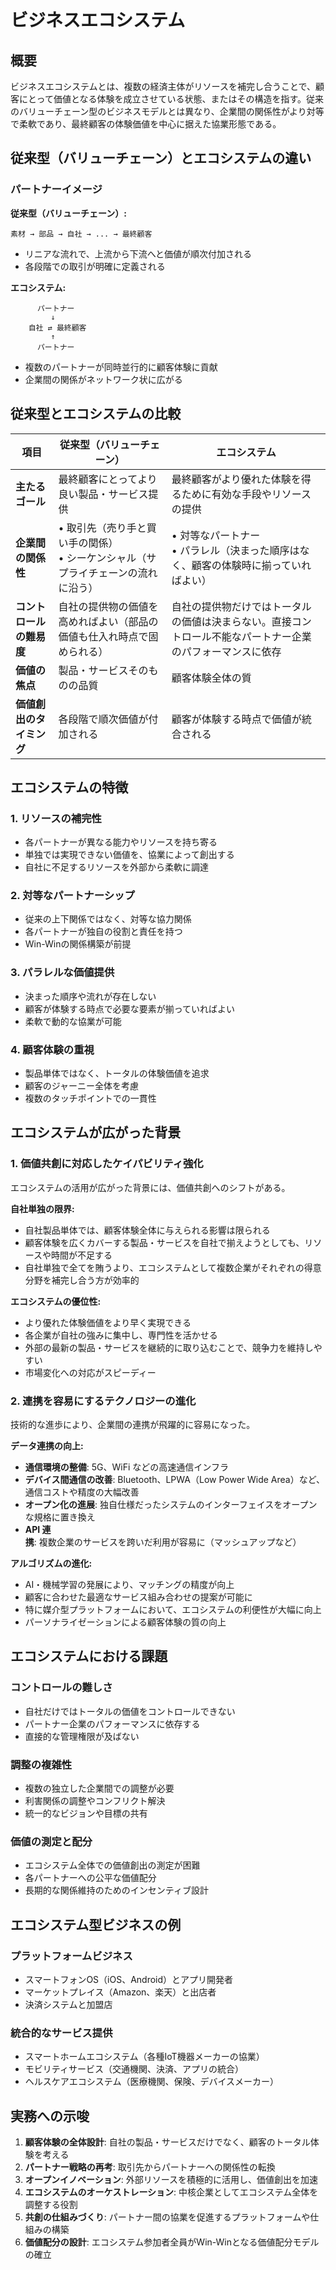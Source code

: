 # ビジネスエコシステム

<!-- 画像がある場合は下記のように追加 -->
<!-- ![Business Ecosystem](../../../images/businessecosystem.png) -->

## 概要

ビジネスエコシステムとは、複数の経済主体がリソースを補完し合うことで、顧客にとって価値となる体験を成立させている状態、またはその構造を指す。従来のバリューチェーン型のビジネスモデルとは異なり、企業間の関係性がより対等で柔軟であり、最終顧客の体験価値を中心に据えた協業形態である。

## 従来型（バリューチェーン）とエコシステムの違い

### パートナーイメージ

**従来型（バリューチェーン）:**
```
素材 → 部品 → 自社 → ... → 最終顧客
```
- リニアな流れで、上流から下流へと価値が順次付加される
- 各段階での取引が明確に定義される

**エコシステム:**
```
      パートナー
         ↓
    自社 ⇄ 最終顧客
         ↑
      パートナー
```
- 複数のパートナーが同時並行的に顧客体験に貢献
- 企業間の関係がネットワーク状に広がる

## 従来型とエコシステムの比較

| 項目 | 従来型（バリューチェーン） | エコシステム |
|------|------------------------|------------|
| **主たるゴール** | 最終顧客にとってより良い製品・サービス提供 | 最終顧客がより優れた体験を得るために有効な手段やリソースの提供 |
| **企業間の関係性** | • 取引先（売り手と買い手の関係）<br>• シーケンシャル（サプライチェーンの流れに沿う） | • 対等なパートナー<br>• パラレル（決まった順序はなく、顧客の体験時に揃っていればよい） |
| **コントロールの難易度** | 自社の提供物の価値を高めればよい（部品の価値も仕入れ時点で固められる） | 自社の提供物だけではトータルの価値は決まらない。直接コントロール不能なパートナー企業のパフォーマンスに依存 |
| **価値の焦点** | 製品・サービスそのものの品質 | 顧客体験全体の質 |
| **価値創出のタイミング** | 各段階で順次価値が付加される | 顧客が体験する時点で価値が統合される |

## エコシステムの特徴

### 1. リソースの補完性
- 各パートナーが異なる能力やリソースを持ち寄る
- 単独では実現できない価値を、協業によって創出する
- 自社に不足するリソースを外部から柔軟に調達

### 2. 対等なパートナーシップ
- 従来の上下関係ではなく、対等な協力関係
- 各パートナーが独自の役割と責任を持つ
- Win-Winの関係構築が前提

### 3. パラレルな価値提供
- 決まった順序や流れが存在しない
- 顧客が体験する時点で必要な要素が揃っていればよい
- 柔軟で動的な協業が可能

### 4. 顧客体験の重視
- 製品単体ではなく、トータルの体験価値を追求
- 顧客のジャーニー全体を考慮
- 複数のタッチポイントでの一貫性

## エコシステムが広がった背景

### 1. 価値共創に対応したケイパビリティ強化

エコシステムの活用が広がった背景には、価値共創へのシフトがある。

**自社単独の限界:**
- 自社製品単体では、顧客体験全体に与えられる影響は限られる
- 顧客体験を広くカバーする製品・サービスを自社で揃えようとしても、リソースや時間が不足する
- 自社単独で全てを賄うより、エコシステムとして複数企業がそれぞれの得意分野を補完し合う方が効率的

**エコシステムの優位性:**
- より優れた体験価値をより早く実現できる
- 各企業が自社の強みに集中し、専門性を活かせる
- 外部の最新の製品・サービスを継続的に取り込むことで、競争力を維持しやすい
- 市場変化への対応がスピーディー

### 2. 連携を容易にするテクノロジーの進化

技術的な進歩により、企業間の連携が飛躍的に容易になった。

**データ連携の向上:**
- **通信環境の整備**: 5G、WiFi などの高速通信インフラ
- **デバイス間通信の改善**: Bluetooth、LPWA（Low Power Wide Area）など、通信コストや精度の大幅改善
- **オープン化の進展**: 独自仕様だったシステムのインターフェイスをオープンな規格に置き換え
- **API 連携**: 複数企業のサービスを跨いだ利用が容易に（マッシュアップなど）

**アルゴリズムの進化:**
- AI・機械学習の発展により、マッチングの精度が向上
- 顧客に合わせた最適なサービス組み合わせの提案が可能に
- 特に媒介型プラットフォームにおいて、エコシステムの利便性が大幅に向上
- パーソナライゼーションによる顧客体験の質の向上

## エコシステムにおける課題

### コントロールの難しさ
- 自社だけではトータルの価値をコントロールできない
- パートナー企業のパフォーマンスに依存する
- 直接的な管理権限が及ばない

### 調整の複雑性
- 複数の独立した企業間での調整が必要
- 利害関係の調整やコンフリクト解決
- 統一的なビジョンや目標の共有

### 価値の測定と配分
- エコシステム全体での価値創出の測定が困難
- 各パートナーへの公平な価値配分
- 長期的な関係維持のためのインセンティブ設計

## エコシステム型ビジネスの例

### プラットフォームビジネス
- スマートフォンOS（iOS、Android）とアプリ開発者
- マーケットプレイス（Amazon、楽天）と出店者
- 決済システムと加盟店

### 統合的なサービス提供
- スマートホームエコシステム（各種IoT機器メーカーの協業）
- モビリティサービス（交通機関、決済、アプリの統合）
- ヘルスケアエコシステム（医療機関、保険、デバイスメーカー）

## 実務への示唆

1. **顧客体験の全体設計**: 自社の製品・サービスだけでなく、顧客のトータル体験を考える
2. **パートナー戦略の再考**: 取引先からパートナーへの関係性の転換
3. **オープンイノベーション**: 外部リソースを積極的に活用し、価値創出を加速
4. **エコシステムのオーケストレーション**: 中核企業としてエコシステム全体を調整する役割
5. **共創の仕組みづくり**: パートナー間の協業を促進するプラットフォームや仕組みの構築
6. **価値配分の設計**: エコシステム参加者全員がWin-Winとなる価値配分モデルの確立
